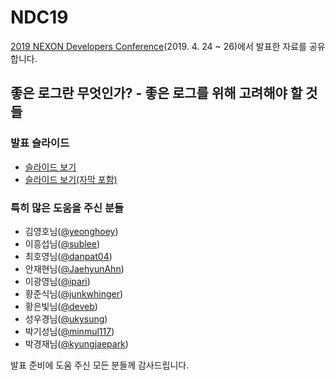 # NDC19

[2019 NEXON Developers Conference](https://ndc.nexon.com/)(2019. 4. 24 ~ 26)에서 발표한 자료를 공유합니다.

## 좋은 로그란 무엇인가? - 좋은 로그를 위해 고려해야 할 것들

### 발표 슬라이드

* [슬라이드 보기](https://hyojun.me/~ndc19)
* [슬라이드 보기(자막 포함)](https://hyojun.me/~ndc19-caption)

### 특히 많은 도움을 주신 분들

* 김영호님([@yeonghoey](https://github.com/yeonghoey))
* 이흥섭님([@sublee](https://github.com/sublee))
* 최호영님([@danpat04](https://github.com/danpat04))
* 안재현님([@JaehyunAhn](https://github.com/JaehyunAhn))
* 이광영님([@ipari](https://github.com/ipari))
* 황준식님([@junkwhinger](https://github.com/junkwhinger))
* 황은빛님([@deveb](https://github.com/deveb))
* 성우경님([@ukysung](https://github.com/ukysung))
* 박기성님([@minmul117](https://github.com/minmul117))
* 박경재님([@kyungjaepark](https://github.com/kyungjaepark))

발표 준비에 도움 주신 모든 분들께 감사드립니다.
